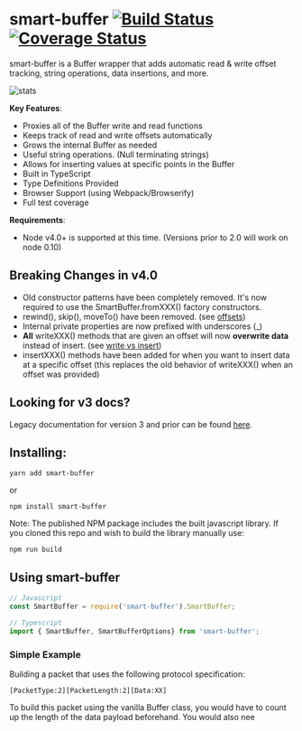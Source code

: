 smart-buffer  [![Build Status](https://travis-ci.org/JoshGlazebrook/smart-buffer.svg?branch=master)](https://travis-ci.org/JoshGlazebrook/smart-buffer)  [![Coverage Status](https://coveralls.io/repos/github/JoshGlazebrook/smart-buffer/badge.svg?branch=master)](https://coveralls.io/github/JoshGlazebrook/smart-buffer?branch=master)
=============

smart-buffer is a Buffer wrapper that adds automatic read & write offset tracking, string operations, data insertions, and more.

![stats](https://nodei.co/npm/smart-buffer.png?downloads=true&downloadRank=true&stars=true "stats")

**Key Features**:
* Proxies all of the Buffer write and read functions
* Keeps track of read and write offsets automatically
* Grows the internal Buffer as needed
* Useful string operations. (Null terminating strings)
* Allows for inserting values at specific points in the Buffer
* Built in TypeScript
* Type Definitions Provided
* Browser Support (using Webpack/Browserify)
* Full test coverage

**Requirements**:
* Node v4.0+ is supported at this time.  (Versions prior to 2.0 will work on node 0.10)



## Breaking Changes in v4.0

* Old constructor patterns have been completely removed. It's now required to use the SmartBuffer.fromXXX() factory constructors.
* rewind(), skip(), moveTo() have been removed. (see [offsets](#offsets))
* Internal private properties are now prefixed with underscores (_)
* **All** writeXXX() methods that are given an offset will now **overwrite data** instead of insert. (see [write vs insert](#write-vs-insert))
* insertXXX() methods have been added for when you want to insert data at a specific offset (this replaces the old behavior of writeXXX() when an offset was provided)


## Looking for v3 docs?

Legacy documentation for version 3 and prior can be found [here](https://github.com/JoshGlazebrook/smart-buffer/blob/master/docs/README_v3.md).

## Installing:

`yarn add smart-buffer`

or

`npm install smart-buffer`

Note: The published NPM package includes the built javascript library.
If you cloned this repo and wish to build the library manually use:

`npm run build`

## Using smart-buffer

```javascript
// Javascript
const SmartBuffer = require('smart-buffer').SmartBuffer;

// Typescript
import { SmartBuffer, SmartBufferOptions} from 'smart-buffer';
```

### Simple Example

Building a packet that uses the following protocol specification:

`[PacketType:2][PacketLength:2][Data:XX]`

To build this packet using the vanilla Buffer class, you would have to count up the length of the data payload beforehand. You would also nee